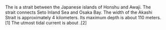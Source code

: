 The is a strait between the Japanese islands of Honshu and Awaji. The strait connects Seto Inland Sea and Osaka Bay. The width of the Akashi Strait is approximately 4 kilometers. Its maximum depth is about 110 meters.[1] The utmost tidal current is about .[2]
